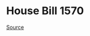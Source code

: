 # House Bill 1570

[Source](http://lawfilesext.leg.wa.gov/biennium/2021-22/Xml/Bills/House%20Bills/1570.xml)